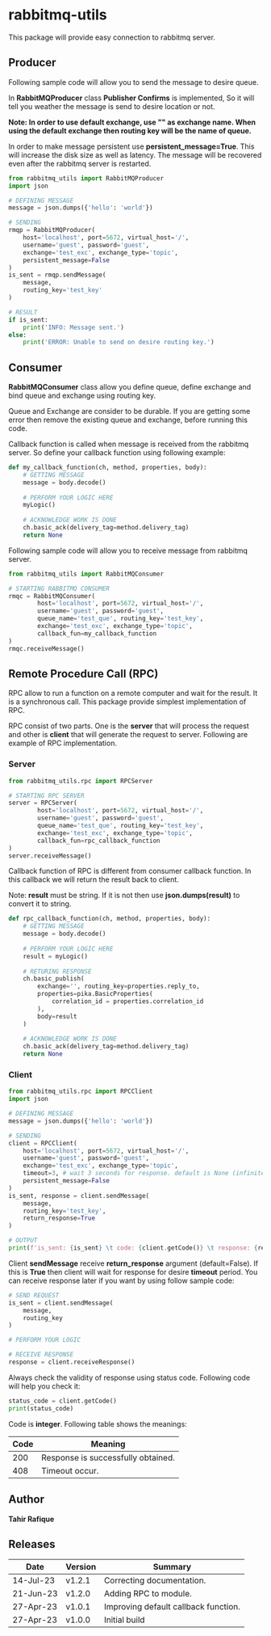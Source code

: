 # rabbitmq-utils
This package will provide easy connection to rabbitmq server.

## Producer

Following sample code will allow you to send the message to desire queue. 

In **RabbitMQProducer** class **Publisher Confirms** is implemented, So it will tell you weather the message is send to desire location or not.

**Note: In order to use default exchange, use "" as exchange name. When using the default exchange then routing key will be the name of queue.**

In order to make message persistent use **persistent_message=True**. This will increase the disk size as well as latency. The message will be recovered even after the rabbitmq server is restarted. 

```python
from rabbitmq_utils import RabbitMQProducer
import json

# DEFINING MESSAGE
message = json.dumps({'hello': 'world'})

# SENDING
rmqp = RabbitMQProducer(
    host='localhost', port=5672, virtual_host='/', 
    username='guest', password='guest', 
    exchange='test_exc', exchange_type='topic',
    persistent_message=False
)
is_sent = rmqp.sendMessage(
    message,
    routing_key='test_key'
)

# RESULT
if is_sent:
    print('INFO: Message sent.')
else:
    print('ERROR: Unable to send on desire routing key.')
```

## Consumer

**RabbitMQConsumer** class allow you define queue, define exchange and bind queue and exchange using routing key.

Queue and Exchange are consider to be durable. If you are getting some error then remove the existing queue and exchange, before running this code.

Callback function is called when message is received from the rabbitmq server. So define your callback function using following example:

```python
def my_callback_function(ch, method, properties, body):
    # GETTING MESSAGE
    message = body.decode()
    
    # PERFORM YOUR LOGIC HERE
    myLogic()
    
    # ACKNOWLEDGE WORK IS DONE
    ch.basic_ack(delivery_tag=method.delivery_tag)
    return None
```

Following sample code will allow you to receive message from rabbitmq server.

```python
from rabbitmq_utils import RabbitMQConsumer

# STARTING RABBITMQ CONSUMER
rmqc = RabbitMQConsumer(
        host='localhost', port=5672, virtual_host='/', 
        username='guest', password='guest', 
        queue_name='test_que', routing_key='test_key',
    	exchange='test_exc', exchange_type='topic',
    	callback_fun=my_callback_function
)
rmqc.receiveMessage()
```

## Remote Procedure Call (RPC)

RPC allow to run a function on a remote computer and wait for the result. It is a synchronous call. This package provide simplest implementation of RPC.

RPC consist of two parts. One is the **server** that will process the request and other is **client** that will generate the request to server. Following are example of RPC implementation.

### Server

```python
from rabbitmq_utils.rpc import RPCServer

# STARTING RPC SERVER
server = RPCServer(
        host='localhost', port=5672, virtual_host='/', 
        username='guest', password='guest', 
        queue_name='test_que', routing_key='test_key',
    	exchange='test_exc', exchange_type='topic',
    	callback_fun=rpc_callback_function
)
server.receiveMessage()
```

Callback function of RPC is different from consumer callback function. In this callback we will return the result back to client.

Note: **result** must be string. If it is not then use **json.dumps(**result**)** to convert it to string.

```python
def rpc_callback_function(ch, method, properties, body):
    # GETTING MESSAGE
    message = body.decode()
    
    # PERFORM YOUR LOGIC HERE
    result = myLogic()
    
    # RETURING RESPONSE
    ch.basic_publish(
        exchange='', routing_key=properties.reply_to,
        properties=pika.BasicProperties(
            correlation_id = properties.correlation_id
        ),
        body=result
    )
    
    # ACKNOWLEDGE WORK IS DONE
    ch.basic_ack(delivery_tag=method.delivery_tag)
    return None
```

### Client

```python
from rabbitmq_utils.rpc import RPCClient
import json

# DEFINING MESSAGE
message = json.dumps({'hello': 'world'})

# SENDING
client = RPCClient(
    host='localhost', port=5672, virtual_host='/', 
    username='guest', password='guest', 
    exchange='test_exc', exchange_type='topic',
    timeout=3, # wait 3 seconds for response. default is None (infinite wait).
    persistent_message=False
)
is_sent, response = client.sendMessage(
    message,
    routing_key='test_key',
    return_response=True
)

# OUTPUT
print(f'is_sent: {is_sent} \t code: {client.getCode()} \t response: {response}')
```

Client **sendMessage** receive **return_response** argument (default=False). If this is **True** then client will wait for response for desire **timeout** period.  You can receive response later if you want by using follow sample code:

```python
# SEND REQUEST
is_sent = client.sendMessage(
    message,
    routing_key
)

# PERFORM YOUR LOGIC

# RECEIVE RESPONSE
response = client.receiveResponse()
```

Always check the validity of response using status code. Following code will help you check it:

```python
status_code = client.getCode()
print(status_code)
```

Code is **integer**. Following table shows the meanings:

| Code | Meaning                            |
| ---- | ---------------------------------- |
| 200  | Response is successfully obtained. |
| 408  | Timeout occur.                     |

## Author

**Tahir Rafique**

## Releases

| Date      | Version | Summary                              |
| --------- | ------- | ------------------------------------ |
| 14-Jul-23 | v1.2.1  | Correcting documentation.            |
| 21-Jun-23 | v1.2.0  | Adding RPC to module.                |
| 27-Apr-23 | v1.0.1  | Improving default callback function. |
| 27-Apr-23 | v1.0.0  | Initial build                        |

